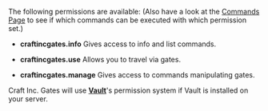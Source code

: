 The following permissions are available: (Also have a look at the [Commands Page](http://dev.bukkit.org/bukkit-plugins/craftinc-gates/pages/commands/) to see if which commands can be executed with which permission set.)

* __craftincgates.info__
Gives access to info and list commands.

* __craftincgates.use__
Allows you to travel via gates.

* __craftincgates.manage__
Gives access to commands manipulating gates.

Craft Inc. Gates will use __[Vault](http://dev.bukkit.org/bukkit-mods/vault/)__'s permission system if Vault is installed on your server.